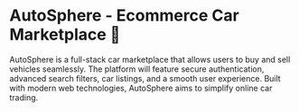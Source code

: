 # AutoSphere - Ecommerce Car Marketplace 🚗

AutoSphere is a full-stack car marketplace that allows users to buy and sell vehicles seamlessly. The platform will feature secure authentication, advanced search filters, car listings, and a smooth user experience. Built with modern web technologies, AutoSphere aims to simplify online car trading.
